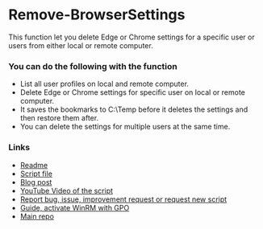 ﻿# Remove-BrowserSettings
This function let you delete Edge or Chrome settings for a specific user or users from either local or remote computer.

### You can do the following with the function
- List all user profiles on local and remote computer.
- Delete Edge or Chrome settings for specific user on local or remote computer.
- It saves the bookmarks to C:\Temp before it deletes the settings and then restore them after.
- You can delete the settings for multiple users at the same time.

### Links
- [Readme](https://github.com/rstolpe/PowerShell-Scripts/blob/main/Windows/Remove-BrowserSettings.md)  
- [Script file](https://github.com/rstolpe/PowerShell-Scripts/blob/main/Windows/Remove-BrowserSettings.ps1)
- [Blog post](https://stolpe.io/delete-edge-or-chrome-settings-on-remote-or-local-computer/)
- [YouTube Video of the script](https://youtu.be/eOQpIzZicYg)
- [Report bug, issue, improvement request or request new script](https://github.com/rstolpe/PowerShell-Scripts/issues/new/choose)
- [Guide, activate WinRM with GPO](https://stolpe.io/enable-winrm-with-gpo/)
- [Main repo](https://github.com/rstolpe/PowerShell-Scripts)